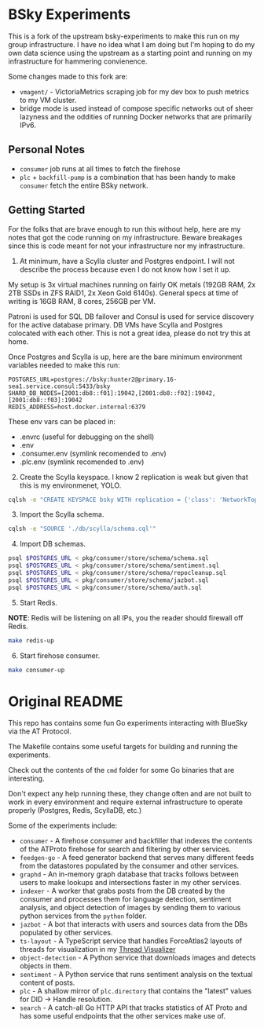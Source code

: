# BSky Experiments

This is a fork of the upstream bsky-experiments to make this run on my group infrastructure. I have no idea what I am doing but I'm hoping to do my own data science using the upstream as a starting point and running on my infrastructure for hammering convienence.

Some changes made to this fork are:

- `vmagent/` - VictoriaMetrics scraping job for my dev box to push metrics to my VM cluster.
- bridge mode is used instead of compose specific networks out of sheer lazyness and the oddities of running Docker networks that are primarily IPv6.

## Personal Notes

- `consumer` job runs at all times to fetch the firehose
- `plc` + `backfill-pump` is a combination that has been handy to make `consumer` fetch the entire BSky network.

## Getting Started

For the folks that are brave enough to run this without help, here are my notes that got the code running on my infrastructure. Beware breakages since this is code meant for not your infrastructure nor my infrastructure.

1. At minimum, have a Scylla cluster and Postgres endpoint. I will not describe the process because even I do not know how I set it up.

My setup is 3x virtual machines running on fairly OK metals (192GB RAM, 2x 2TB SSDs in ZFS RAID1, 2x Xeon Gold 6140s). General specs at time of writing is 16GB RAM, 8 cores, 256GB per VM.

Patroni is used for SQL DB failover and Consul is used for service discovery for the active database primary. DB VMs have Scylla and Postgres colocated with each other. This is not a great idea, please do not try this at home.

Once Postgres and Scylla is up, here are the bare minimum environment variables needed to make this run:

```env
POSTGRES_URL=postgres://bsky:hunter2@primary.16-sea1.service.consul:5433/bsky
SHARD_DB_NODES=[2001:db8::f01]:19042,[2001:db8::f02]:19042,[2001:db8::f03]:19042
REDIS_ADDRESS=host.docker.internal:6379
```

These env vars can be placed in:

- .envrc (useful for debugging on the shell)
- .env
- .consumer.env (symlink recomended to .env)
- .plc.env (symlink recomended to .env)

2. Create the Scylla keyspace. I know 2 replication is weak but given that this is my environmenet, YOLO.

```sh
cqlsh -e "CREATE KEYSPACE bsky WITH replication = {'class': 'NetworkTopologyStrategy', 'datacenter1': '2'}"
```

3. Import the Scylla schema.

```sh
cqlsh -e "SOURCE './db/scylla/schema.cql'"
```

4. Import DB schemas.

```sh
psql $POSTGRES_URL < pkg/consumer/store/schema/schema.sql 
psql $POSTGRES_URL < pkg/consumer/store/schema/sentiment.sql 
psql $POSTGRES_URL < pkg/consumer/store/schema/repocleanup.sql 
psql $POSTGRES_URL < pkg/consumer/store/schema/jazbot.sql 
psql $POSTGRES_URL < pkg/consumer/store/schema/auth.sql 
```

5. Start Redis.

**NOTE**: Redis will be listening on all IPs, you the reader should firewall off Redis.

```sh
make redis-up
```

6. Start firehose consumer.

```sh
make consumer-up
```

# Original README

This repo has contains some fun Go experiments interacting with BlueSky via the AT Protocol.

The Makefile contains some useful targets for building and running the experiments.

Check out the contents of the `cmd` folder for some Go binaries that are interesting.

Don't expect any help running these, they change often and are not built to work in every environment and require external infrastructure to operate properly (Postgres, Redis, ScyllaDB, etc.)

Some of the experiments include:

- `consumer` - A firehose consumer and backfiller that indexes the contents of the ATProto firehose for search and filtering by other services.
- `feedgen-go` - A feed generator backend that serves many different feeds from the datastores populated by the consumer and other services.
- `graphd` - An in-memory graph database that tracks follows between users to make lookups and intersections faster in my other services.
- `indexer` - A worker that grabs posts from the DB created by the consumer and processes them for language detection, sentiment analysis, and object detection of images by sending them to various python services from the `python` folder.
- `jazbot` - A bot that interacts with users and sources data from the DBs populated by other services.
- `ts-layout` - A TypeScript service that handles ForceAtlas2 layouts of threads for visualization in my [Thread Visualizer](https://bsky.jazco.dev/thread)
- `object-detection` - A Python service that downloads images and detects objects in them.
- `sentiment` - A Python service that runs sentiment analysis on the textual content of posts.
- `plc` - A shallow mirror of `plc.directory` that contains the "latest" values for DID -> Handle resolution.
- `search` - A catch-all Go HTTP API that tracks statistics of AT Proto and has some useful endpoints that the other services make use of.

